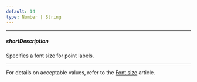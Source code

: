 ```yaml
---
default: 14
type: Number | String
---
```

---
##### shortDescription
Specifies a font size for point labels.

---
For details on acceptable values, refer to the [Font size](https://www.w3.org/TR/CSS21/fonts.html#propdef-font-size) article.